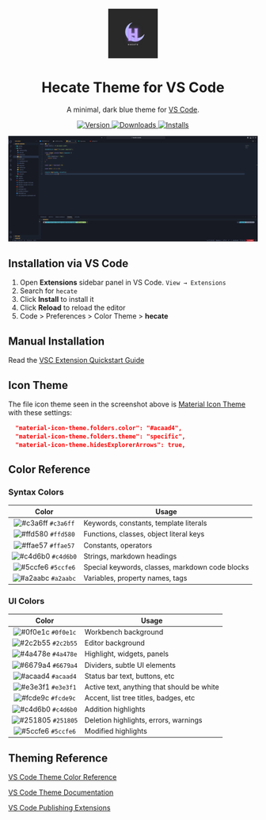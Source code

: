 <p align="center">
  <img alt="Hecate Logo" src="https://github.com/hypoalien/hecate-vscode/blob/main/images/logo.png" width="100" />
</p>
<h1 align="center">
  Hecate Theme for VS Code
</h1>
<p align="center">
  A minimal, dark blue theme for <a href="https://hecate-theme.netlify.com/">VS Code</a>.
</p>
<p align="center">
  <a href="https://marketplace.visualstudio.com/items?itemName=anudeep.Hecate-vscode">
    <img alt="Version" src="https://img.shields.io/visual-studio-marketplace/v/anudeep.hecate-vscode?color=brightgreen" />
  </a>
  <a href="https://marketplace.visualstudio.com/items?itemName=anudeep.Hecate-vscode">
    <img alt="Downloads" src="https://img.shields.io/visual-studio-marketplace/d/anudeep.hecate-vscode" />
  </a>
  <a href="https://marketplace.visualstudio.com/items?itemName=anudeep.Hecate-vscode">
    <img alt="Installs" src="https://img.shields.io/visual-studio-marketplace/i/anudeep.hecate-vscode" />
  </a>
</p>

![demo](https://github.com/hypoalien/hecate-vscode/blob/main/images/demo.png)

## Installation via VS Code

1. Open **Extensions** sidebar panel in VS Code. `View → Extensions`
2. Search for `hecate`
3. Click **Install** to install it
4. Click **Reload** to reload the editor
5. Code > Preferences > Color Theme > **hecate**

## Manual Installation

Read the [VSC Extension Quickstart Guide](https://github.com/bchiang7/hecate-vscode/blob/master/vsc-extension-quickstart.md)

## Icon Theme

The file icon theme seen in the screenshot above is [Material Icon Theme](https://marketplace.visualstudio.com/items?itemName=PKief.material-icon-theme) with these settings:

```json
  "material-icon-theme.folders.color": "#acaad4",
  "material-icon-theme.folders.theme": "specific",
  "material-icon-theme.hidesExplorerArrows": true,
```

## Color Reference

### Syntax Colors

|                               Color                                | Usage                                           |
| :----------------------------------------------------------------: | ----------------------------------------------- |
| ![#c3a6ff](https://via.placeholder.com/10/c3a6ff.png?text=+) `#c3a6ff` | Keywords, constants, template literals          |
| ![#ffd580](https://via.placeholder.com/10/ffd580.png?text=+) `#ffd580` | Functions, classes, object literal keys         |
| ![#ffae57](https://via.placeholder.com/10/ffae57.png?text=+) `#ffae57` | Constants, operators                            |
| ![#c4d6b0](https://via.placeholder.com/10/c4d6b0.png?text=+) `#c4d6b0` | Strings, markdown headings                      |
| ![#5ccfe6](https://via.placeholder.com/10/5ccfe6.png?text=+) `#5ccfe6` | Special keywords, classes, markdown code blocks |
| ![#a2aabc](https://via.placeholder.com/10/a2aabc.png?text=+) `#a2aabc` | Variables, property names, tags                 |

### UI Colors

|                               Color                                | Usage                                      |
| :----------------------------------------------------------------: | ------------------------------------------ |
| ![#0f0e1c](https://via.placeholder.com/10/0f0e1c.png?text=+) `#0f0e1c` | Workbench background                       |
| ![#2c2b55](https://via.placeholder.com/10/2c2b55.png?text=+) `#2c2b55` | Editor background                          |
| ![#4a478e](https://via.placeholder.com/10/4a478e.png?text=+) `#4a478e` | Highlight, widgets, panels                 |
| ![#6679a4](https://via.placeholder.com/10/6679a4.png?text=+) `#6679a4` | Dividers, subtle UI elements               |
| ![#acaad4](https://via.placeholder.com/10/acaad4.png?text=+) `#acaad4` | Status bar text, buttons, etc              |
| ![#e3e3f1](https://via.placeholder.com/10/e3e3f1.png?text=+) `#e3e3f1` | Active text, anything that should be white |
| ![#fcde9c](https://via.placeholder.com/10/fcde9c.png?text=+) `#fcde9c` | Accent, list tree titles, badges, etc      |
| ![#c4d6b0](https://via.placeholder.com/10/c4d6b0.png?text=+) `#c4d6b0` | Addition highlights                        |
| ![#251805](https://via.placeholder.com/10/251805.png?text=+) `#251805` | Deletion highlights, errors, warnings      |
| ![#5ccfe6](https://via.placeholder.com/10/5ccfe6.png?text=+) `#5ccfe6` | Modified highlights                        |

## Theming Reference

[VS Code Theme Color Reference](https://code.visualstudio.com/docs/getstarted/theme-color-reference)

[VS Code Theme Documentation](https://code.visualstudio.com/docs/extensions/themes-snippets-colorizers)

[VS Code Publishing Extensions](https://code.visualstudio.com/docs/extensions/publish-extension)
